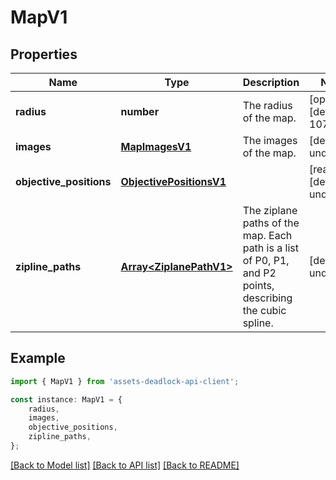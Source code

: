 # MapV1


## Properties

Name | Type | Description | Notes
------------ | ------------- | ------------- | -------------
**radius** | **number** | The radius of the map. | [optional] [default to 10752]
**images** | [**MapImagesV1**](MapImagesV1.md) | The images of the map. | [default to undefined]
**objective_positions** | [**ObjectivePositionsV1**](ObjectivePositionsV1.md) |  | [readonly] [default to undefined]
**zipline_paths** | [**Array&lt;ZiplanePathV1&gt;**](ZiplanePathV1.md) | The ziplane paths of the map. Each path is a list of P0, P1, and P2 points, describing the cubic spline. | [default to undefined]

## Example

```typescript
import { MapV1 } from 'assets-deadlock-api-client';

const instance: MapV1 = {
    radius,
    images,
    objective_positions,
    zipline_paths,
};
```

[[Back to Model list]](../README.md#documentation-for-models) [[Back to API list]](../README.md#documentation-for-api-endpoints) [[Back to README]](../README.md)
